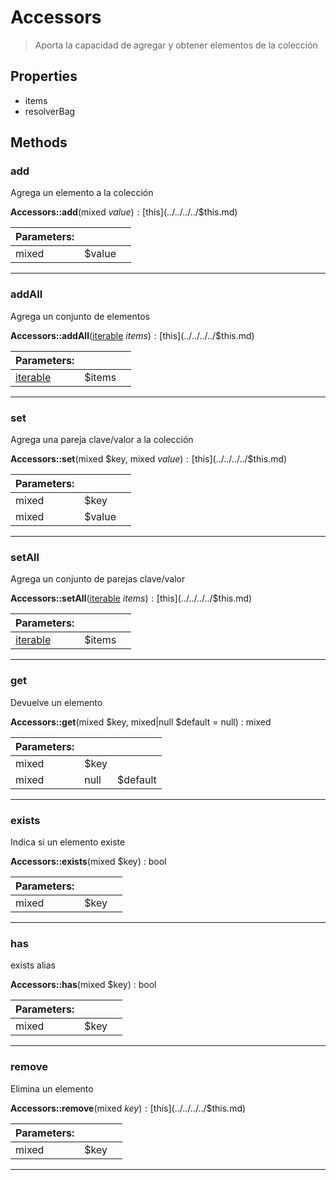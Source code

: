 
                                                                                                                                            
    
# Accessors


> Aporta la capacidad de agregar y obtener elementos de la colección
>
> 






## Properties
- items
- resolverBag


## Methods

### add
Agrega un elemento a la colección


**Accessors::add**(mixed $value) : [$this](../../../../$this.md)


|Parameters: | | |
| --- | --- | --- |
|mixed |$value |  |

---


### addAll
Agrega un conjunto de elementos


**Accessors::addAll**([iterable](../../../../iterable.md) $items) : [$this](../../../../$this.md)


|Parameters: | | |
| --- | --- | --- |
|[iterable](../../../../iterable.md) |$items |  |

---


### set
Agrega una pareja clave/valor a la colección


**Accessors::set**(mixed $key, mixed $value) : [$this](../../../../$this.md)


|Parameters: | | |
| --- | --- | --- |
|mixed |$key |  |
|mixed |$value |  |

---


### setAll
Agrega un conjunto de parejas clave/valor


**Accessors::setAll**([iterable](../../../../iterable.md) $items) : [$this](../../../../$this.md)


|Parameters: | | |
| --- | --- | --- |
|[iterable](../../../../iterable.md) |$items |  |

---


### get
Devuelve un elemento


**Accessors::get**(mixed $key, mixed|null $default = null) : mixed


|Parameters: | | |
| --- | --- | --- |
|mixed |$key |  |
|mixed|null |$default |  |

---


### exists
Indica si un elemento existe


**Accessors::exists**(mixed $key) : bool


|Parameters: | | |
| --- | --- | --- |
|mixed |$key |  |

---


### has
exists alias


**Accessors::has**(mixed $key) : bool


|Parameters: | | |
| --- | --- | --- |
|mixed |$key |  |

---


### remove
Elimina un elemento


**Accessors::remove**(mixed $key) : [$this](../../../../$this.md)


|Parameters: | | |
| --- | --- | --- |
|mixed |$key |  |

---


                                                                                                                                                                                                                                                                                                                                                                                                            
    
                                                                                                                                                                                                                                                                             
                